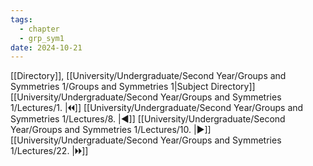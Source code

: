 ```yaml
---
tags:
  - chapter
  - grp_sym1
date: 2024-10-21
---
```

[[Directory]], [[University/Undergraduate/Second Year/Groups and Symmetries 1/Groups and Symmetries 1|Subject Directory]]
[[University/Undergraduate/Second Year/Groups and Symmetries 1/Lectures/1. |🞀🞀]] [[University/Undergraduate/Second Year/Groups and Symmetries 1/Lectures/8. |◀]] [[University/Undergraduate/Second Year/Groups and Symmetries 1/Lectures/10. |▶]] [[University/Undergraduate/Second Year/Groups and Symmetries 1/Lectures/22. |🞂🞂]]
# 
## 
### 